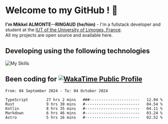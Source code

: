 # Welcome to my GitHub ! 🌃

**I'm Mikkel ALMONTE--RINGAUD (he/him)** - I'm a fullstack developer and student at the [IUT of the University of Limoges, France](https://iut.unilim.fr). \
All my projects are open source and available here.

## Developing using the following technologies

![My Skills](https://skillicons.dev/icons?i=dart,solidjs,pnpm,nodejs,ts,js,vercel,netlify,html,css,rust,astro,git,vue,md,electron,figma,github,bash,bun,cloudflare,py,tailwind,nginx,npm,tauri,vite,zig,yarn,windicss&theme=dark)

## Been coding for [![WakaTime Public Profile](https://wakatime.com/badge/user/0839e595-e07a-435c-8d59-ed95f2a3d6dd.svg?style=flat-square)](https://wakatime.com/@0839e595-e07a-435c-8d59-ed95f2a3d6dd)

<!--START_SECTION:waka-->

```plain
From: 04 September 2024 - To: 04 October 2024

TypeScript        27 hrs 2 mins   ###----------------------   12.94 %
Rust              9 hrs 30 mins   #------------------------   04.54 %
Kotlin            8 hrs 35 mins   #------------------------   04.11 %
Markdown          6 hrs 46 mins   #------------------------   03.24 %
Astro             5 hrs 16 mins   #------------------------   02.52 %
```

<!--END_SECTION:waka-->
